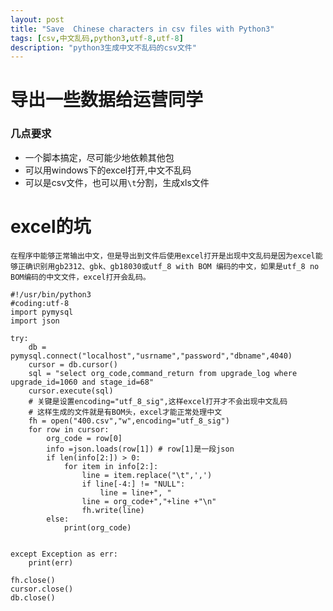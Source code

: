 ```yaml
---
layout: post
title: "Save  Chinese characters in csv files with Python3"
tags: [csv,中文乱码,python3,utf-8,utf-8]
description: "python3生成中文不乱码的csv文件" 
---
```



导出一些数据给运营同学
===
### 几点要求

- 一个脚本搞定，尽可能少地依赖其他包
- 可以用windows下的excel打开,中文不乱码
- 可以是csv文件，也可以用`\t`分割，生成xls文件

excel的坑
===

	在程序中能够正常输出中文，但是导出到文件后使用excel打开是出现中文乱码是因为excel能够正确识别用gb2312、gbk、gb18030或utf_8 with BOM 编码的中文，如果是utf_8 no BOM编码的中文文件，excel打开会乱码。

```python3
#!/usr/bin/python3
#coding:utf-8
import pymysql
import json

try:
    db = pymysql.connect("localhost","usrname","password","dbname",4040)
    cursor = db.cursor()
    sql = "select org_code,command_return from upgrade_log where upgrade_id=1060 and stage_id=68"
    cursor.execute(sql)
	# 关键是设置encoding="utf_8_sig",这样excel打开才不会出现中文乱码
	# 这样生成的文件就是有BOM头，excel才能正常处理中文
    fh = open("400.csv","w",encoding="utf_8_sig") 
    for row in cursor:
        org_code = row[0]
        info =json.loads(row[1]) # row[1]是一段json
        if len(info[2:]) > 0:
            for item in info[2:]:
                line = item.replace("\t",',')
                if line[-4:] != "NULL":
                    line = line+", "
                line = org_code+","+line +"\n"
                fh.write(line)
        else:
            print(org_code)

        
except Exception as err:
    print(err)

fh.close()
cursor.close()
db.close()
```
